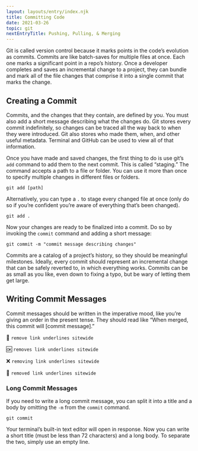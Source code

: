 ```yaml
---
layout: layouts/entry/index.njk
title: Committing Code
date: 2021-03-26
topic: git
nextEntryTitle: Pushing, Pulling, & Merging
---
```


Git is called version control because it marks points in the code’s evolution as commits. Commits are like batch-saves for multiple files at once. Each one marks a significant point in a repo’s history. Once a developer completes and saves an incremental change to a project, they can bundle and mark all of the file changes that comprise it into a single commit that marks the change.

## Creating a Commit

Commits, and the changes that they contain, are defined by you. You must also add a short message describing what the changes do. Git stores every commit indefinitely, so changes can be traced all the way back to when they were introduced. Git also stores who made them, when, and other useful metadata. Terminal and GitHub can be used to view all of that information.

Once you have made and saved changes, the first thing to do is use git’s `add` command to add them to the next commit. This is called “staging.” The command accepts a path to a file or folder. You can use it more than once to specify multiple changes in different files or folders.

```shell
git add [path]
```

Alternatively, you can type a `.` to stage every changed file at once (only do so if you’re confident you’re aware of everything that’s been changed).

```shell
git add .
```

Now your changes are ready to be finalized into a commit. Do so by invoking the `commit` command and adding a short message:

```shell
git commit -m "commit message describing changes"
```

Commits are a catalog of a project’s history, so they should be meaningful milestones. Ideally, every commit should represent an incremental change that can be safely reverted to, in which everything works. Commits can be as small as you like, even down to fixing a typo, but be wary of letting them get large.

## Writing Commit Messages

Commit messages should be written in the imperative mood, like you’re giving an order in the present tense. They should read like “When merged, this commit will [commit message].”

💯 `remove link underlines sitewide`

🆗 `removes link underlines sitewide`

❌ `removing link underlines sitewide`

🤮 `removed link underlines sitewide`

### Long Commit Messages

If you need to write a long commit message, you can split it into a title and a body by omitting the `-m` from the `commit` command.

```shell
git commit
```

Your terminal’s built-in text editor will open in response. Now you can write a short title (must be less than 72 characters) and a long body. To separate the two, simply use an empty line.
